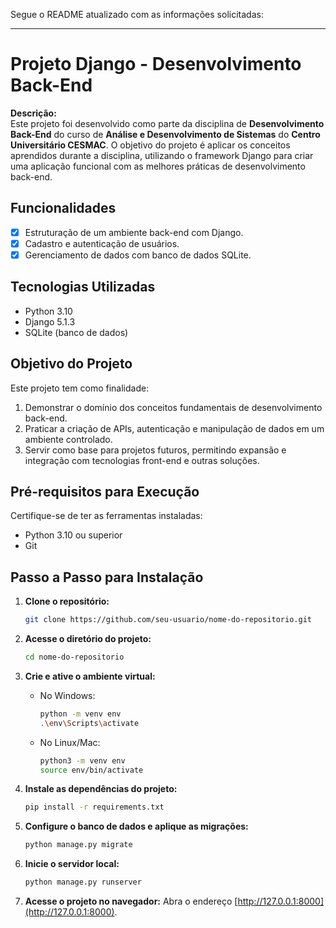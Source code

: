 Segue o README atualizado com as informações solicitadas:

---

# **Projeto Django - Desenvolvimento Back-End**

**Descrição:**  
Este projeto foi desenvolvido como parte da disciplina de **Desenvolvimento Back-End** do curso de **Análise e Desenvolvimento de Sistemas** do **Centro Universitário CESMAC**. O objetivo do projeto é aplicar os conceitos aprendidos durante a disciplina, utilizando o framework Django para criar uma aplicação funcional com as melhores práticas de desenvolvimento back-end.

## **Funcionalidades**
- [x] Estruturação de um ambiente back-end com Django.
- [x] Cadastro e autenticação de usuários.
- [x] Gerenciamento de dados com banco de dados SQLite.

## **Tecnologias Utilizadas**
- Python 3.10
- Django 5.1.3
- SQLite (banco de dados)

## **Objetivo do Projeto**
Este projeto tem como finalidade:
1. Demonstrar o domínio dos conceitos fundamentais de desenvolvimento back-end.
2. Praticar a criação de APIs, autenticação e manipulação de dados em um ambiente controlado.
3. Servir como base para projetos futuros, permitindo expansão e integração com tecnologias front-end e outras soluções.

## **Pré-requisitos para Execução**
Certifique-se de ter as ferramentas instaladas:
- Python 3.10 ou superior
- Git

## **Passo a Passo para Instalação**
1. **Clone o repositório:**
   ```bash
   git clone https://github.com/seu-usuario/nome-do-repositorio.git
   ```

2. **Acesse o diretório do projeto:**
   ```bash
   cd nome-do-repositorio
   ```

3. **Crie e ative o ambiente virtual:**
   - No Windows:
     ```bash
     python -m venv env
     .\env\Scripts\activate
     ```
   - No Linux/Mac:
     ```bash
     python3 -m venv env
     source env/bin/activate
     ```

4. **Instale as dependências do projeto:**
   ```bash
   pip install -r requirements.txt
   ```

5. **Configure o banco de dados e aplique as migrações:**
   ```bash
   python manage.py migrate
   ```

6. **Inicie o servidor local:**
   ```bash
   python manage.py runserver
   ```

7. **Acesse o projeto no navegador:**
   Abra o endereço [http://127.0.0.1:8000](http://127.0.0.1:8000).

